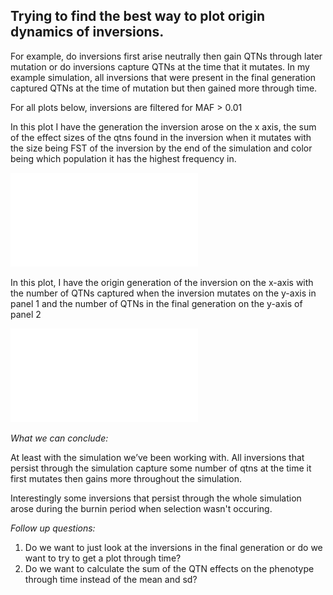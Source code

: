## Trying to find the best way to plot origin dynamics of inversions. 
For example, do inversions first arise neutrally then gain QTNs through later mutation or do inversions capture QTNs at the time that it mutates. In my example simulation, all inversions that were present in the final generation captured QTNs at the time of mutation but then gained more through time. 
  
For all plots below, inversions are filtered for MAF > 0.01
  
In this plot I have the generation the inversion arose on the x axis, the sum of the effect sizes of the qtns found in the inversion when it mutates with the size being FST of the inversion by the end of the simulation and color being which population it has the highest frequency in.
  
![Inversion Origin with FST and QTN effects](../figures/OriginDynamics/20210203_origin_FSTandQTNeffect.pdf)

In this plot, I have the origin generation of the inversion on the x-axis with the number of QTNs captured when the inversion mutates on the y-axis in panel 1 and the number of QTNs in the final generation on the y-axis of panel 2
  
![Inversion Origin with number of QTNs](../figures/OriginDynamics/20210203_origin_numQTNs.pdf)

*What we can conclude:*
  
At least with the simulation we’ve been working with. All inversions that persist through the simulation capture some number of qtns at the time it first mutates then gains more throughout the simulation.
 
Interestingly some inversions that persist through the whole simulation arose during the burnin period when selection wasn't occuring. 
  
*Follow up questions:*
  
1. Do we want to just look at the inversions in the final generation or do we want to try to get a plot through time? 
2. Do we want to calculate the sum of the QTN effects on the phenotype through time instead of the mean and sd?
